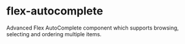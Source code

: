 flex-autocomplete
=================

Advanced Flex AutoComplete component which supports browsing, selecting and ordering multiple items.

